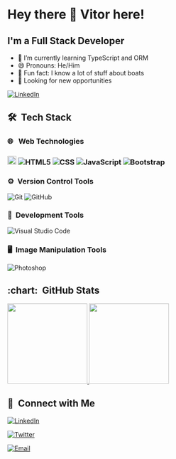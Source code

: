 <h1 align: "center"> Hey there 👋 Vitor here!</h1>

## I'm a Full Stack Developer 
- 🌱 I’m currently learning TypeScript and ORM
- 😄 Pronouns: He/Him
- 🚢 Fun fact: I know a lot of stuff about boats
- 👔 Looking for new opportunities

<a  href="https://www.linkedin.com/in/vitoremanuellourenco/"><img  alt="LinkedIn"  src="https://img.shields.io/badge/LinkedIn-connect-blue"></a>

<h2>🛠 &nbsp;Tech Stack</h2>

<h3>🌐 &nbsp; Web Technologies<h3>

<img height="20" alt="React" src="https://img.shields.io/badge/react-%2320232a.svg?&style=for-the-badge&logo=react&logoColor=%2361DAFB"/>&nbsp;![HTML5](https://img.shields.io/badge/-HTML5-333333?style=flat&logo=HTML5)&nbsp;![CSS](https://img.shields.io/badge/-CSS-333333?style=flat&logo=CSS3&logoColor=1572B6)&nbsp;![JavaScript](https://img.shields.io/badge/-JavaScript-333333?style=flat&logo=javascript)&nbsp;![Bootstrap](https://img.shields.io/badge/-Bootstrap-333333?style=flat&logo=bootstrap&logoColor=563D7C)



<h3>⚙️&nbsp; Version Control Tools</h3>

![Git](https://img.shields.io/badge/-Git-333333?style=flat&logo=git)&nbsp;![GitHub](https://img.shields.io/badge/-GitHub-333333?style=flat&logo=github)



<h3>🔧&nbsp; Development Tools</h3>

![Visual Studio Code](https://img.shields.io/badge/-Visual%20Studio%20Code-333333?style=flat&logo=visual-studio-code&logoColor=007ACC)



<h3>🖥&nbsp; Image Manipulation Tools</h3>

![Photoshop](https://img.shields.io/badge/-Photoshop-333333?style=flat&logo=adobe-photoshop)

  
<h2> :chart: &nbsp;GitHub Stats </h2>

<a  href="https://github.com/vitorelourenco">
  <img  height="180em"  src="https://github-readme-stats.vercel.app/api?username=vitorelourenco&theme=buefy&show_icons=true">
</a>
<a  href="https://github.com/vitorelourenco">
  <img  height="180em"  src="https://github-readme-stats.vercel.app/api/top-langs/?username=vitorelourenco&theme=buefy&layout=compact">
</a>

  

<h2>🤝&nbsp; Connect with Me</h2>

<a  href="https://www.linkedin.com/in/vitoremanuellourenco/"><img  alt="LinkedIn"  src="https://img.shields.io/badge/LinkedIn-connect-blue"></a>

<a  href="https://twitter.com/vitorel"><img  alt="Twitter"  src="https://img.shields.io/twitter/follow/vitorel?style=social"></a>

<a  href="mailto:vitor.registros@lourencos.net"><img  alt="Email"  src="https://img.shields.io/badge/email-connect-red"></a>

